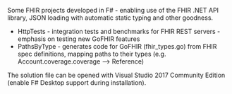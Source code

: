 Some FHIR projects developed in F# - enabling use of the FHIR .NET API library, JSON loading with automatic static typing and other goodness.

* HttpTests - integration tests and benchmarks for FHIR REST servers - emphasis on testing new GoFHIR features
* PathsByType - generates code for GoFHIR (fhir_types.go) from FHIR spec definitions, mapping paths to their types (e.g. Account.coverage.coverage --> Reference)

The solution file can be opened with Visual Studio 2017 Community Edition (enable F# Desktop support during installation).